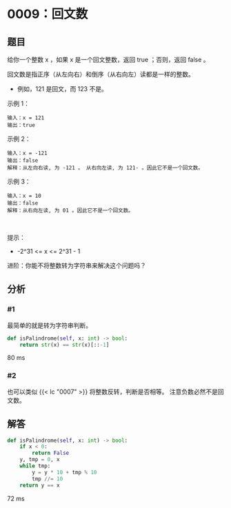 # 0009：回文数


## 题目

给你一个整数 x ，如果 x 是一个回文整数，返回 true ；否则，返回 false 。

回文数是指正序（从左向右）和倒序（从右向左）读都是一样的整数。
- 例如，121 是回文，而 123 不是。
 

示例 1：

	输入：x = 121
	输出：true

示例 2：

	输入：x = -121
	输出：false
	解释：从左向右读, 为 -121 。 从右向左读, 为 121- 。因此它不是一个回文数。

示例 3：

	输入：x = 10
	输出：false
	解释：从右向左读, 为 01 。因此它不是一个回文数。
 

提示：
- -2^31 <= x <= 2^31 - 1
 

进阶：你能不将整数转为字符串来解决这个问题吗？



## 分析

### #1

最简单的就是转为字符串判断。

```python
def isPalindrome(self, x: int) -> bool:
	return str(x) == str(x)[::-1]
```
80 ms

### #2

也可以类似 {{< lc "0007" >}} 将整数反转，判断是否相等。
注意负数必然不是回文数。

## 解答

```python
def isPalindrome(self, x: int) -> bool:
	if x < 0:
		return False
	y, tmp = 0, x
	while tmp:
		y = y * 10 + tmp % 10
		tmp //= 10
	return y == x
```
72 ms

